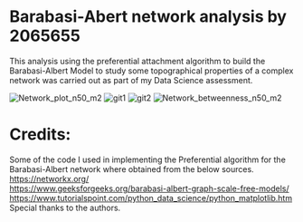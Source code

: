 # Barabasi-Abert network analysis by 2065655
This analysis using the preferential attachment algorithm to build the Barabasi-Albert Model 
to study some topographical properties of a complex network was carried out as part of my Data Science assessment. 

![Network_plot_n50_m2](https://user-images.githubusercontent.com/106328663/195438336-a34b4c40-310b-4b4d-9d91-a9c9df1123a0.png)
![git1](https://user-images.githubusercontent.com/106328663/195438411-d36aacaa-9685-46d3-9eb9-125dfe15d170.png)
![git2](https://user-images.githubusercontent.com/106328663/195438447-c6d66665-da70-4b29-850b-49edefc44449.png)
![Network_betweenness_n50_m2](https://user-images.githubusercontent.com/106328663/195438525-4fb783ad-8fd4-456d-9b22-df3badcb8a17.png)



# Credits:
Some of the code I used in implementing the Preferential algorithm for the Barabasi-Albert network where obtained from the below sources.
https://networkx.org/<br/>
https://www.geeksforgeeks.org/barabasi-albert-graph-scale-free-models/<br/>
https://www.tutorialspoint.com/python_data_science/python_matplotlib.htm<br/>
Special thanks to the authors.
